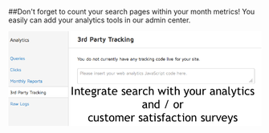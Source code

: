 ##Don't forget to count your search pages within your month metrics! You easily can add your analytics tools in our admin center.

![Third Party Tracking](/img/promo-thirdparty.png "Third Party Tracking")